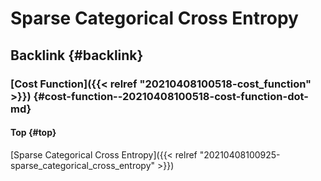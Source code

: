 # Sparse Categorical Cross Entropy


## Backlink {#backlink}


### [Cost Function]({{< relref "20210408100518-cost_function" >}}) {#cost-function--20210408100518-cost-function-dot-md}


#### Top {#top}

[Sparse Categorical Cross Entropy]({{< relref "20210408100925-sparse_categorical_cross_entropy" >}})


